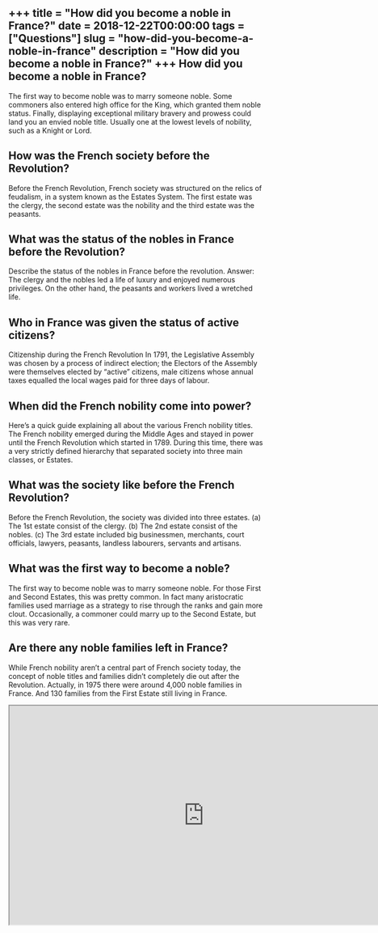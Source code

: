 +++
title = "How did you become a noble in France?"
date = 2018-12-22T00:00:00
tags = ["Questions"]
slug = "how-did-you-become-a-noble-in-france"
description = "How did you become a noble in France?"
+++
How did you become a noble in France?
-------------------------------------

The first way to become noble was to marry someone noble. Some commoners also entered high office for the King, which granted them noble status. Finally, displaying exceptional military bravery and prowess could land you an envied noble title. Usually one at the lowest levels of nobility, such as a Knight or Lord.

How was the French society before the Revolution?
-------------------------------------------------

Before the French Revolution, French society was structured on the relics of feudalism, in a system known as the Estates System. The first estate was the clergy, the second estate was the nobility and the third estate was the peasants.

What was the status of the nobles in France before the Revolution?
------------------------------------------------------------------

Describe the status of the nobles in France before the revolution. Answer: The clergy and the nobles led a life of luxury and enjoyed numerous privileges. On the other hand, the peasants and workers lived a wretched life.

Who in France was given the status of active citizens?
------------------------------------------------------

Citizenship during the French Revolution In 1791, the Legislative Assembly was chosen by a process of indirect election; the Electors of the Assembly were themselves elected by “active” citizens, male citizens whose annual taxes equalled the local wages paid for three days of labour.

When did the French nobility come into power?
---------------------------------------------

Here’s a quick guide explaining all about the various French nobility titles. The French nobility emerged during the Middle Ages and stayed in power until the French Revolution which started in 1789. During this time, there was a very strictly defined hierarchy that separated society into three main classes, or Estates.

What was the society like before the French Revolution?
-------------------------------------------------------

Before the French Revolution, the society was divided into three estates. (a) The 1st estate consist of the clergy. (b) The 2nd estate consist of the nobles. (c) The 3rd estate included big businessmen, merchants, court officials, lawyers, peasants, landless labourers, servants and artisans.

What was the first way to become a noble?
-----------------------------------------

The first way to become noble was to marry someone noble. For those First and Second Estates, this was pretty common. In fact many aristocratic families used marriage as a strategy to rise through the ranks and gain more clout. Occasionally, a commoner could marry up to the Second Estate, but this was very rare.

Are there any noble families left in France?
--------------------------------------------

While French nobility aren’t a central part of French society today, the concept of noble titles and families didn’t completely die out after the Revolution. Actually, in 1975 there were around 4,000 noble families in France. And 130 families from the First Estate still living in France.

<iframe allow="accelerometer; autoplay; clipboard-write; encrypted-media; gyroscope; picture-in-picture" allowfullscreen="" class="__youtube_prefs__  epyt-is-override  no-lazyload" data-no-lazy="1" data-origheight="433" data-origwidth="770" data-skipgform_ajax_framebjll="" height="433" id="_ytid_75440" loading="lazy" src="https://www.youtube.com/embed/XmWc5BIhZHY?enablejsapi=1&autoplay=0&cc_load_policy=0&cc_lang_pref=&iv_load_policy=1&loop=0&modestbranding=0&rel=1&fs=1&playsinline=0&autohide=2&theme=dark&color=red&controls=1&" title="YouTube player" width="770"></iframe>